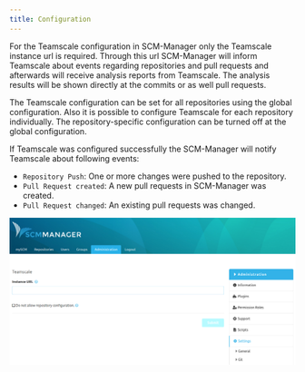 ```yaml
---
title: Configuration
---
```

For the Teamscale configuration in SCM-Manager only the Teamscale instance url is required. 
Through this url SCM-Manager will inform Teamscale about events regarding repositories and pull requests and afterwards will receive analysis reports from Teamscale.
The analysis results will be shown directly at the commits or as well pull requests.

The Teamscale configuration can be set for all repositories using the global configuration. 
Also it is possible to configure Teamscale for each repository individually. 
The repository-specific configuration can be turned off at the global configuration.

If Teamscale was configured successfully the SCM-Manager will notify Teamscale about following events:

- `Repository Push`: One or more changes were pushed to the repository.
- `Pull Request created`: A new pull requests in SCM-Manager was created.
- `Pull Request changed`: An existing pull requests was changed.

![Teamscale Configuration](assets/config.png)
